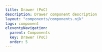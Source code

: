 ```yaml
---
title: Drawer (PoC)
description: Drawer component description
layout: "components/components.njk"
tags: component
eleventyNavigation:
  parent: Components
  key: Drawer (PoC)
  order: 5
---
```


